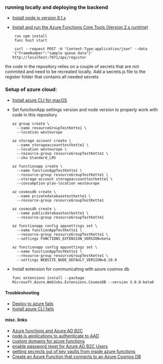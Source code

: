 ### running locally and deploying the backend
- [Install node.js version 8.1.x](https://nodejs.org/en/download/)
- [Install and run the Azure Functions Core Tools (Version 2.x runtime)](https://docs.microsoft.com/en-us/azure/azure-functions/functions-run-local)


       run npm install
       func host start

       curl --request POST -H "Content-Type:application/json" --data '{"frameNumber":"sample queue data"}' http://localhost:7071/api/register

the code in the repository relies on a couple of secrets that are not commited and need to be recreated locally.
Add a secrets.js file to the register folder that contains all needed secrets


### Setup of azure cloud:
- [Install azure CLI for macOS](https://docs.microsoft.com/en-us/cli/azure/install-azure-cli-macos?view=azure-cli-latest)
- Set functionApp settings version and node version to properly work with code in this repository

      az group create \
        --name resourceGroupTestKette1 \
        --location westeurope

      az storage account create \
        --name storageaccounttestkette1 \
        --location westeurope \
        --resource-group resourceGroupTestKette1 \
        --sku Standard_LRS

      az functionapp create \
        --name functionAppTestKette1 \
        --resource-group resourceGroupTestKette1 \
        --storage-account storageaccounttestkette1 \
        --consumption-plan-location westeurope

      az cosmosdb create \
        --name privatedatabasetestkette1 \
        --resource-group resourceGroupTestKette1

      az cosmosdb create \
        --name publicdatabasetestkette1 \
        --resource-group resourceGroupTestKette1

      az functionapp config appsettings set \
        --name functionAppTestKette1 \
        --resource-group resourceGroupTestKette1 \
        --settings FUNCTIONS_EXTENSION_VERSION=beta

      az functionapp config appsettings set \
        --name functionAppTestKette1 \
        --resource-group resourceGroupTestKette1 \
        --settings WEBSITE_NODE_DEFAULT_VERSION=8.10.0


- Install extension for communicating with azure cosmos db

      func extensions install --package Microsoft.Azure.WebJobs.Extensions.CosmosDB --version 3.0.0-beta6

#### Troubleshooting
- [Deploy to azure fails](https://github.com/Azure/azure-functions-core-tools/issues/352)
- [Install azure CLI fails](https://github.com/Homebrew/homebrew-core/issues/19286)



#### misc. links
- [Azure functions and Azure AD B2C](https://blogs.msdn.microsoft.com/hmahrt/2017/03/07/azure-active-directory-b2c-and-azure-functions/)
- [node.js applications to authenticate to AAD](https://github.com/AzureAD/azure-activedirectory-library-for-nodejs)
- [custom domains for azure functions](https://docs.microsoft.com/en-us/azure/azure-functions/scripts/functions-cli-configure-custom-domain)
- [enable password reset for Azure AD B2C Users](https://docs.microsoft.com/en-us/azure/active-directory-b2c/active-directory-b2c-reference-sspr)
- [getting secrects out of key vaults from inside azure functions](https://medium.com/statuscode/getting-key-vault-secrets-in-azure-functions-37620fd20a0b)
- [Create an Azure Function that connects to an Azure Cosmos DB](https://docs.microsoft.com/en-us/azure/azure-functions/scripts/functions-cli-create-function-app-connect-to-cosmos-db)
